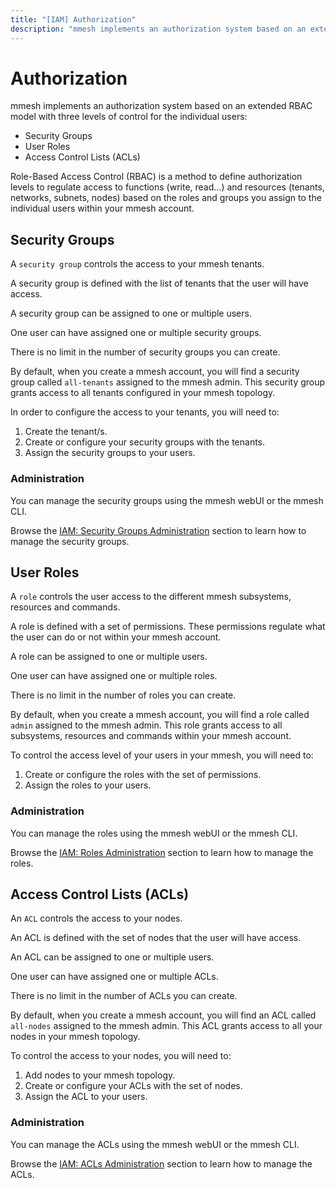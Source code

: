 ```yaml
---
title: "[IAM] Authorization"
description: "mmesh implements an authorization system based on an extended RBAC model with three levels of control for the individual users."
---
```


# Authorization

mmesh implements an authorization system based on an extended RBAC model with three levels of control for the individual users:

- Security Groups
- User Roles
- Access Control Lists (ACLs)

Role-Based Access Control (RBAC) is a method to define authorization levels to regulate access to functions (write, read...) and resources (tenants, networks, subnets, nodes) based on the roles and groups you assign to the individual users within your mmesh account.

## Security Groups

A `security group` controls the access to your mmesh tenants.

A security group is defined with the list of tenants that the user will have access.

A security group can be assigned to one or multiple users.

One user can have assigned one or multiple security groups.

There is no limit in the number of security groups you can create.

By default, when you create a mmesh account, you will find a security group called `all-tenants` assigned to the mmesh admin. This security group grants access to all tenants configured in your mmesh topology.

In order to configure the access to your tenants, you will need to:

1. Create the tenant/s.
2. Create or configure your security groups with the tenants.
3. Assign the security groups to your users.

### Administration

You can manage the security groups using the mmesh webUI or the mmesh CLI.

Browse the [IAM: Security Groups Administration](/docs/platform/administration/iam-security-groups/) section to learn how to manage the security groups.

## User Roles

A `role` controls the user access to the different mmesh subsystems, resources and commands.

A role is defined with a set of permissions. These permissions regulate what the user can do or not within your mmesh account.

A role can be assigned to one or multiple users.

One user can have assigned one or multiple roles.

There is no limit in the number of roles you can create.

By default, when you create a mmesh account, you will find a role called `admin` assigned to the mmesh admin. This role grants access to all subsystems, resources and commands within your mmesh account.

To control the access level of your users in your mmesh, you will need to:

1. Create or configure the roles with the set of permissions.
2. Assign the roles to your users.

### Administration

You can manage the roles using the mmesh webUI or the mmesh CLI.

Browse the [IAM: Roles Administration](/docs/platform/administration/iam-roles/) section to learn how to manage the roles.

## Access Control Lists (ACLs)

An `ACL` controls the access to your nodes.

An ACL is defined with the set of nodes that the user will have access.

An ACL can be assigned to one or multiple users.

One user can have assigned one or multiple ACLs.

There is no limit in the number of ACLs you can create.

By default, when you create a mmesh account, you will find an ACL called `all-nodes` assigned to the mmesh admin. This ACL grants access to all your nodes in your mmesh topology.

To control the access to your nodes, you will need to:

1. Add nodes to your mmesh topology.
2. Create or configure your ACLs with the set of nodes.
3. Assign the ACL to your users.

### Administration

You can manage the ACLs using the mmesh webUI or the mmesh CLI.

Browse the [IAM: ACLs Administration](/docs/platform/administration/iam-acls/) section to learn how to manage the ACLs.

